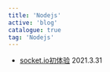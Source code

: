 ```yaml
---
title: 'Nodejs'
active: 'blog'
catalogue: true
tag: 'Nodejs'
---
```

- [socket.io初体验](./libs/socket) <Tag>2021.3.31</Tag>
